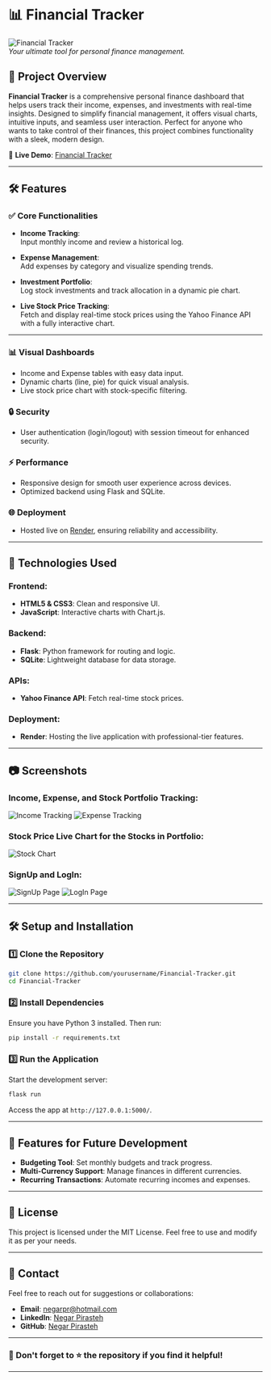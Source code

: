 
# 📊 Financial Tracker

![Financial Tracker](screenshots/Welcome.png)  
*Your ultimate tool for personal finance management.*

## 🌟 Project Overview
**Financial Tracker** is a comprehensive personal finance dashboard that helps users track their income, expenses, and investments with real-time insights. Designed to simplify financial management, it offers visual charts, intuitive inputs, and seamless user interaction. Perfect for anyone who wants to take control of their finances, this project combines functionality with a sleek, modern design.

🔗 **Live Demo**: [Financial Tracker](https://financial-tracker-mka9.onrender.com/)

---

## 🛠️ Features

### ✅ **Core Functionalities**
- **Income Tracking**:  
  Input monthly income and review a historical log.
  
- **Expense Management**:  
  Add expenses by category and visualize spending trends.

- **Investment Portfolio**:  
  Log stock investments and track allocation in a dynamic pie chart.

- **Live Stock Price Tracking**:  
  Fetch and display real-time stock prices using the Yahoo Finance API with a fully interactive chart.

---

### 📊 **Visual Dashboards**
- Income and Expense tables with easy data input.
- Dynamic charts (line, pie) for quick visual analysis.
- Live stock price chart with stock-specific filtering.

### 🔒 **Security**
- User authentication (login/logout) with session timeout for enhanced security.

### ⚡ **Performance**
- Responsive design for smooth user experience across devices.
- Optimized backend using Flask and SQLite.

### 🌐 **Deployment**
- Hosted live on [Render](https://render.com), ensuring reliability and accessibility.

---

## 🚀 Technologies Used

### **Frontend**:
- **HTML5 & CSS3**: Clean and responsive UI.
- **JavaScript**: Interactive charts with Chart.js.

### **Backend**:
- **Flask**: Python framework for routing and logic.
- **SQLite**: Lightweight database for data storage.

### **APIs**:
- **Yahoo Finance API**: Fetch real-time stock prices.

### **Deployment**:
- **Render**: Hosting the live application with professional-tier features.

---

## 📷 Screenshots

### Income, Expense, and Stock Portfolio Tracking:
![Income Tracking](screenshots/Income.png)
![Expense Tracking](screenshots/Expense.png)

### Stock Price Live Chart for the Stocks in Portfolio:
![Stock Chart](screenshots/LiveStock.png)

### SignUp and LogIn:
![SignUp Page](screenshots/SignUp.png)
![LogIn Page](screenshots/LogIn.png)

---

## 🛠️ Setup and Installation

### 1️⃣ **Clone the Repository**
```bash
git clone https://github.com/yourusername/Financial-Tracker.git
cd Financial-Tracker
```

### 2️⃣ **Install Dependencies**
Ensure you have Python 3 installed. Then run:
```bash
pip install -r requirements.txt
```

### 3️⃣ **Run the Application**
Start the development server:
```bash
flask run
```

Access the app at `http://127.0.0.1:5000/`.

---

## 🎯 Features for Future Development
- **Budgeting Tool**: Set monthly budgets and track progress.
- **Multi-Currency Support**: Manage finances in different currencies.
- **Recurring Transactions**: Automate recurring incomes and expenses.

---

## 📜 License
This project is licensed under the MIT License. Feel free to use and modify it as per your needs.

---

## 💬 Contact
Feel free to reach out for suggestions or collaborations:
- **Email**: [negarpr@hotmail.com](mailto:negarpr@hotmail.com)
- **LinkedIn**: [Negar Pirasteh](https://www.linkedin.com/in/negar-pirasteh/)
- **GitHub**: [Negar Pirasteh](https://github.com/negarprh)

---

### 🌟 Don't forget to ⭐ the repository if you find it helpful!

---

